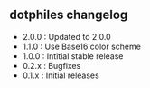 dotphiles changelog
-------------------

  - 2.0.0  : Updated to 2.0.0
  - 1.1.0  : Use Base16 color scheme
  - 1.0.0  : Intitial stable release
  - 0.2.x  : Bugfixes
  - 0.1.x  : Initial releases

